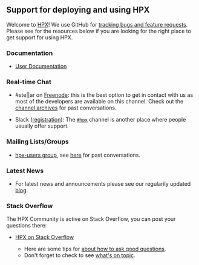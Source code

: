<!-- Copyright (c) 2017 Hartmut Kaiser                                            -->
<!--                                                                              -->
<!-- SPDX-License-Identifier: BSL-1.0                                             -->
<!-- Distributed under the Boost Software License, Version 1.0. (See accompanying -->
<!-- file LICENSE_1_0.txt or copy at http://www.boost.org/LICENSE_1_0.txt)        -->
## Support for deploying and using HPX

Welcome to [HPX](http://stellar-group.org/libraries/hpx/)! We use GitHub for
[tracking bugs and feature requests](https://github.com/STEllAR-GROUP/hpx/issues).
Please see for the resources below if you are looking for the right place to
get support for using HPX.

### Documentation

* [User Documentation](https://stellar-group.github.io/hpx/docs/sphinx/branches/master/html/index.html)


### Real-time Chat

* #ste||ar on [Freenode](https://webchat.freenode.net/): this is the best option
  to get in contact with us as most of the developers are available on this
  channel. Check out the [channel archives](http://irclog.cct.lsu.edu/ste~b~~b~ar)
  for past conversations.

* Slack ([registration](https://cpplang.now.sh/)): The
  [`#hpx`](https://cpplang.slack.com/messages/C68QLPZB3) channel is another
  place where people usually offer support.


### Mailing Lists/Groups

* [hpx-users group](mailto:hpx-users@stellar-group.org), see
  [here](https://www.mail-archive.com/hpx-users@stellar.cct.lsu.edu) for past
  conversations.

### Latest News

* For latest news and announcements please see our regularily updated
  [blog](http://stellar-group.org/blog/).

### Stack Overflow

The HPX Community is active on Stack Overflow, you can post your questions there:

* [HPX on Stack Overflow](http://stackoverflow.com/questions/tagged/hpx)

  * Here are some tips for
    [about how to ask good questions](http://stackoverflow.com/help/how-to-ask).
  * Don't forget to check to see
    [what's on topic](http://stackoverflow.com/help/on-topic).
